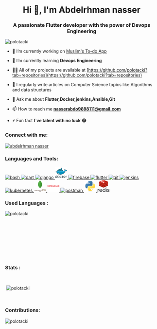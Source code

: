 <h1 align="center">Hi 👋, I'm Abdelrhman nasser</h1>
<h3 align="center">A passionate Flutter developer with the power of Devops Engineering</h3>

<p align="left"> <img src="https://komarev.com/ghpvc/?username=polotacki&label=Profile%20views&color=0e75b6&style=flat" alt="polotacki" /> </p>

- 🔭 I’m currently working on [Muslim's To-do App](https://github.com/polotacki/Muslim-Todo-Flutter.git)

- 🌱 I’m currently learning **Devops Engineering**

- 👨‍💻 All of my projects are available at [https://github.com/polotacki?tab=repositories](https://github.com/polotacki?tab=repositories)

- 📝 I regularly write articles on Computer Science topics like Algorithms and data structures

- 💬 Ask me about **Flutter,Docker,jenkins,Ansible,Git**

- 📫 How to reach me **nasserabdo9898111@gmail.com**

- ⚡ Fun fact **I`ve talent with no luck 😂**

<h3 align="left">Connect with me:</h3>
<p align="left">
<a href="https://linkedin.com/in/abdelrhman nasser" target="blank"><img align="center" src="https://raw.githubusercontent.com/rahuldkjain/github-profile-readme-generator/master/src/images/icons/Social/linked-in-alt.svg" alt="abdelrhman nasser" height="30" width="40" /></a>
</p>

<h3 align="left">Languages and Tools:</h3>
<p align="left"> <a href="https://www.gnu.org/software/bash/" target="_blank" rel="noreferrer"> <img src="https://www.vectorlogo.zone/logos/gnu_bash/gnu_bash-icon.svg" alt="bash" width="40" height="40"/> </a> <a href="https://dart.dev" target="_blank" rel="noreferrer"> <img src="https://www.vectorlogo.zone/logos/dartlang/dartlang-icon.svg" alt="dart" width="40" height="40"/> </a> <a href="https://www.djangoproject.com/" target="_blank" rel="noreferrer"> <img src="https://cdn.worldvectorlogo.com/logos/django.svg" alt="django" width="40" height="40"/> </a> <a href="https://www.docker.com/" target="_blank" rel="noreferrer"> <img src="https://raw.githubusercontent.com/devicons/devicon/master/icons/docker/docker-original-wordmark.svg" alt="docker" width="40" height="40"/> </a> <a href="https://firebase.google.com/" target="_blank" rel="noreferrer"> <img src="https://www.vectorlogo.zone/logos/firebase/firebase-icon.svg" alt="firebase" width="40" height="40"/> </a> <a href="https://flutter.dev" target="_blank" rel="noreferrer"> <img src="https://www.vectorlogo.zone/logos/flutterio/flutterio-icon.svg" alt="flutter" width="40" height="40"/> </a> <a href="https://git-scm.com/" target="_blank" rel="noreferrer"> <img src="https://www.vectorlogo.zone/logos/git-scm/git-scm-icon.svg" alt="git" width="40" height="40"/> </a> <a href="https://www.jenkins.io" target="_blank" rel="noreferrer"> <img src="https://www.vectorlogo.zone/logos/jenkins/jenkins-icon.svg" alt="jenkins" width="40" height="40"/> </a> <a href="https://kubernetes.io" target="_blank" rel="noreferrer"> <img src="https://www.vectorlogo.zone/logos/kubernetes/kubernetes-icon.svg" alt="kubernetes" width="40" height="40"/> </a> <a href="https://www.mongodb.com/" target="_blank" rel="noreferrer"> <img src="https://raw.githubusercontent.com/devicons/devicon/master/icons/mongodb/mongodb-original-wordmark.svg" alt="mongodb" width="40" height="40"/> </a> <a href="https://www.oracle.com/" target="_blank" rel="noreferrer"> <img src="https://raw.githubusercontent.com/devicons/devicon/master/icons/oracle/oracle-original.svg" alt="oracle" width="40" height="40"/> </a> <a href="https://postman.com" target="_blank" rel="noreferrer"> <img src="https://www.vectorlogo.zone/logos/getpostman/getpostman-icon.svg" alt="postman" width="40" height="40"/> </a> <a href="https://www.python.org" target="_blank" rel="noreferrer"> <img src="https://raw.githubusercontent.com/devicons/devicon/master/icons/python/python-original.svg" alt="python" width="40" height="40"/> </a> <a href="https://redis.io" target="_blank" rel="noreferrer"> <img src="https://raw.githubusercontent.com/devicons/devicon/master/icons/redis/redis-original-wordmark.svg" alt="redis" width="40" height="40"/> </a> </p>
<h3 align="left">Used Languages :</h3>
<p align="left"><img align="left" src="https://github-readme-stats.vercel.app/api/top-langs?username=polotacki&show_icons=true&locale=en&layout=compact" alt="polotacki" /></p><br><br><br><br><br><br><br><br><br>

<h3 align="left">Stats :</h3><br>
<p align="left">&nbsp;<img align="center" src="https://github-readme-stats.vercel.app/api?username=polotacki&show_icons=true&locale=en" alt="polotacki" /></p><br>
<h3 align="left"> Contributions:<br></h3>
<p align="left"><img align="center" src="https://github-readme-streak-stats.herokuapp.com/?user=polotacki&" alt="polotacki" /><br></p>
